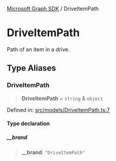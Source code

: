[Microsoft Graph SDK](README.md) / DriveItemPath

# DriveItemPath

Path of an item in a drive.

## Type Aliases

### DriveItemPath

> **DriveItemPath** = `string` & `object`

Defined in: [src/models/DriveItemPath.ts:7](https://github.com/Future-Secure-AI/microsoft-graph/blob/main/src/models/DriveItemPath.ts#L7)

#### Type declaration

##### \_\_brand

> **\_\_brand**: `"DriveItemPath"`
